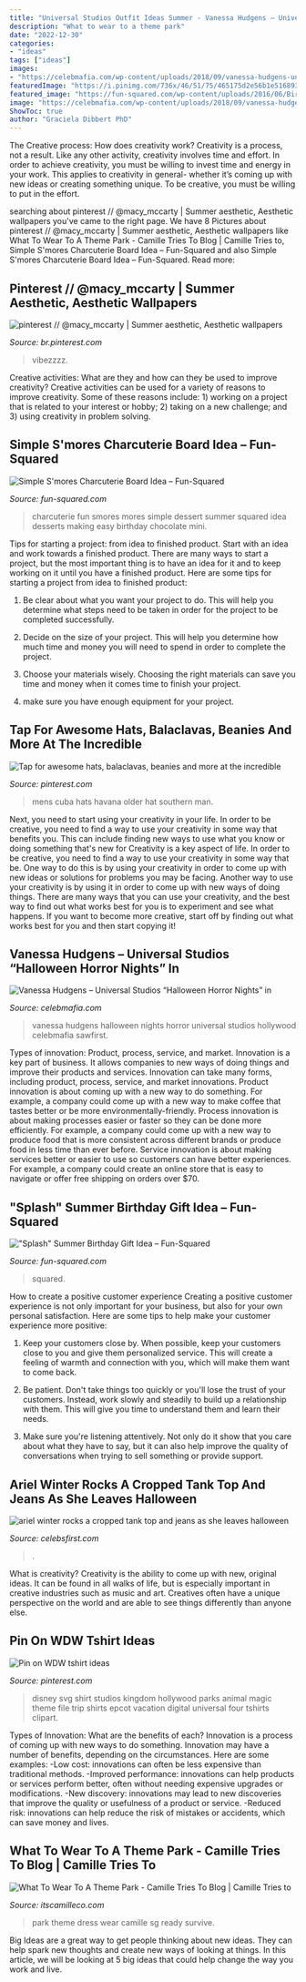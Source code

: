 ```yaml
---
title: "Universal Studios Outfit Ideas Summer - Vanessa Hudgens – Universal Studios “halloween Horror Nights” In"
description: "What to wear to a theme park"
date: "2022-12-30"
categories:
- "ideas"
tags: ["ideas"]
images:
- "https://celebmafia.com/wp-content/uploads/2018/09/vanessa-hudgens-universal-studios-halloween-horror-nights-in-hollywood-09-14-2018-2.jpg"
featuredImage: "https://i.pinimg.com/736x/46/51/75/465175d2e56b1e516893971d26e865d3--disney-tshirts-family-vacations-disney-world-family-outfits.jpg"
featured_image: "https://fun-squared.com/wp-content/uploads/2016/06/BirthdaySplashIdea.jpg"
image: "https://celebmafia.com/wp-content/uploads/2018/09/vanessa-hudgens-universal-studios-halloween-horror-nights-in-hollywood-09-14-2018-2.jpg"
ShowToc: true
author: "Graciela Dibbert PhD"
---
```



The Creative process: How does creativity work?
Creativity is a process, not a result. Like any other activity, creativity involves time and effort. In order to achieve creativity, you must be willing to invest time and energy in your work. This applies to creativity in general- whether it’s coming up with new ideas or creating something unique. To be creative, you must be willing to put in the effort.

	

		
searching about pinterest // @macy_mccarty | Summer aesthetic, Aesthetic wallpapers you've came to the right page. We have 8 Pictures about pinterest // @macy_mccarty | Summer aesthetic, Aesthetic wallpapers like What To Wear To A Theme Park - Camille Tries To Blog | Camille Tries to, Simple S&#039;mores Charcuterie Board Idea – Fun-Squared and also Simple S&#039;mores Charcuterie Board Idea – Fun-Squared. Read more:
		
    
## Pinterest // @macy_mccarty | Summer Aesthetic, Aesthetic Wallpapers

<img loading=lazy src="https://i.pinimg.com/736x/92/d4/9c/92d49c6d7cc4eff8433b1f0f79240ef8.jpg" onerror="this.onerror=null;this.src='https://tse1.mm.bing.net/th?id=OIP.F_nXwq1OT22P4Tn_3DslnAHaKA&amp;pid=15.1';" alt="pinterest // @macy_mccarty | Summer aesthetic, Aesthetic wallpapers">

_Source: br.pinterest.com_

>vibezzzz. 

	

Creative activities: What are they and how can they be used to improve creativity?
Creative activities can be used for a variety of reasons to improve creativity. Some of these reasons include: 1) working on a project that is related to your interest or hobby; 2) taking on a new challenge; and 3) using creativity in problem solving.

    
## Simple S&#039;mores Charcuterie Board Idea – Fun-Squared

<img loading=lazy src="https://i0.wp.com/fun-squared.com/wp-content/uploads/2019/05/Smores-Charcuterie-Board.jpg?fit=1500%2C2247&amp;ssl=1" onerror="this.onerror=null;this.src='https://tse4.mm.bing.net/th?id=OIP.s_bQ9Ced4LsKILrSp8KtXwHaLG&amp;pid=15.1';" alt="Simple S&#039;mores Charcuterie Board Idea – Fun-Squared">

_Source: fun-squared.com_

>charcuterie fun smores mores simple dessert summer squared idea desserts making easy birthday chocolate mini. 

	

Tips for starting a project: from idea to finished product.
Start with an idea and work towards a finished product. There are many ways to start a project, but the most important thing is to have an idea for it and to keep working on it until you have a finished product. Here are some tips for starting a project from idea to finished product: 
1. Be clear about what you want your project to do. This will help you determine what steps need to be taken in order for the project to be completed successfully. 

2. Decide on the size of your project. This will help you determine how much time and money you will need to spend in order to complete the project. 

3. Choose your materials wisely. Choosing the right materials can save you time and money when it comes time to finish your project. 

4. make sure you have enough equipment for your project.

    
## Tap For Awesome Hats, Balaclavas, Beanies And More At The Incredible

<img loading=lazy src="https://i.pinimg.com/originals/a9/06/81/a906817b41a0a7b8ea2ca0ef08e9e1f2.jpg" onerror="this.onerror=null;this.src='https://tse3.mm.bing.net/th?id=OIP.mMId5Tu0z2p_PSNXZjZYSAHaNJ&amp;pid=15.1';" alt="Tap for awesome hats, balaclavas, beanies and more at the incredible">

_Source: pinterest.com_

>mens cuba hats havana older hat southern man. 

	

Next, you need to start using your creativity in your life. In order to be creative, you need to find a way to use your creativity in some way that benefits you. This can include finding new ways to use what you know or doing something that's new for
Creativity is a key aspect of life. In order to be creative, you need to find a way to use your creativity in some way that be. One way to do this is by using your creativity in order to come up with new ideas or solutions for problems you may be facing. Another way to use your creativity is by using it in order to come up with new ways of doing things. There are many ways that you can use your creativity, and the best way to find out what works best for you is to experiment and see what happens. If you want to become more creative, start off by finding out what works best for you and then start copying it!

    
## Vanessa Hudgens – Universal Studios “Halloween Horror Nights” In

<img loading=lazy src="https://celebmafia.com/wp-content/uploads/2018/09/vanessa-hudgens-universal-studios-halloween-horror-nights-in-hollywood-09-14-2018-2.jpg" onerror="this.onerror=null;this.src='https://tse3.mm.bing.net/th?id=OIP.ktaXusTBTh93D817MddnVQHaKr&amp;pid=15.1';" alt="Vanessa Hudgens – Universal Studios “Halloween Horror Nights” in">

_Source: celebmafia.com_

>vanessa hudgens halloween nights horror universal studios hollywood celebmafia sawfirst. 

	

Types of innovation: Product, process, service, and market.
Innovation is a key part of business. It allows companies to new ways of doing things and improve their products and services. Innovation can take many forms, including product, process, service, and market innovations. 
Product innovation is about coming up with a new way to do something. For example, a company could come up with a new way to make coffee that tastes better or be more environmentally-friendly. Process innovation is about making processes easier or faster so they can be done more efficiently. For example, a company could come up with a new way to produce food that is more consistent across different brands or produce food in less time than ever before. Service innovation is about making services better or easier to use so customers can have better experiences. For example, a company could create an online store that is easy to navigate or offer free shipping on orders over $70.

    
## &quot;Splash&quot; Summer Birthday Gift Idea – Fun-Squared

<img loading=lazy src="https://fun-squared.com/wp-content/uploads/2016/06/BirthdaySplashIdea.jpg" onerror="this.onerror=null;this.src='https://tse4.mm.bing.net/th?id=OIP.hCdY-Jdrj-zvY9anRrLvoQHaLE&amp;pid=15.1';" alt="&quot;Splash&quot; Summer Birthday Gift Idea – Fun-Squared">

_Source: fun-squared.com_

>squared. 

	

How to create a positive customer experience
Creating a positive customer experience is not only important for your business, but also for your own personal satisfaction. Here are some tips to help make your customer experience more positive:
1. Keep your customers close by. When possible, keep your customers close to you and give them personalized service. This will create a feeling of warmth and connection with you, which will make them want to come back.

2. Be patient. Don't take things too quickly or you'll lose the trust of your customers. Instead, work slowly and steadily to build up a relationship with them. This will give you time to understand them and learn their needs.

3. Make sure you're listening attentively. Not only do it show that you care about what they have to say, but it can also help improve the quality of conversations when trying to sell something or provide support.

    
## Ariel Winter Rocks A Cropped Tank Top And Jeans As She Leaves Halloween

<img loading=lazy src="https://www.celebsfirst.com/wp-content/uploads/2019/10/ariel-winter-rocks-a-cropped-tank-top-and-jeans-as-she-leaves-halloween-horror-nights-at-universal-studios-in-hollywood-california-241019_10.jpg" onerror="this.onerror=null;this.src='https://tse4.mm.bing.net/th?id=OIP.8sFEAqAftBEHb5riPhGX4gHaLH&amp;pid=15.1';" alt="ariel winter rocks a cropped tank top and jeans as she leaves halloween">

_Source: celebsfirst.com_

>. 

	

What is creativity?
Creativity is the ability to come up with new, original ideas. It can be found in all walks of life, but is especially important in creative industries such as music and art. Creatives often have a unique perspective on the world and are able to see things differently than anyone else.

    
## Pin On WDW Tshirt Ideas

<img loading=lazy src="https://i.pinimg.com/736x/46/51/75/465175d2e56b1e516893971d26e865d3--disney-tshirts-family-vacations-disney-world-family-outfits.jpg" onerror="this.onerror=null;this.src='https://tse1.mm.bing.net/th?id=OIP.fx0nFRqbuQsBbeiplghTrQHaHa&amp;pid=15.1';" alt="Pin on WDW tshirt ideas">

_Source: pinterest.com_

>disney svg shirt studios kingdom hollywood parks animal magic theme file trip shirts epcot vacation digital universal four tshirts clipart. 

	

Types of Innovation: What are the benefits of each?
Innovation is a process of coming up with new ways to do something. Innovation may have a number of benefits, depending on the circumstances. Here are some examples: 
-Low cost: innovations can often be less expensive than traditional methods.
-Improved performance: innovations can help products or services perform better, often without needing expensive upgrades or modifications.
-New discovery: innovations may lead to new discoveries that improve the quality or usefulness of a product or service.
-Reduced risk: innovations can help reduce the risk of mistakes or accidents, which can save money and lives.

    
## What To Wear To A Theme Park - Camille Tries To Blog | Camille Tries To

<img loading=lazy src="https://farm1.staticflickr.com/744/21055448428_6561a972c6_o.jpg" onerror="this.onerror=null;this.src='https://tse3.mm.bing.net/th?id=OIP.rNctYUYwxTvVHTkTaCrf0AHaFC&amp;pid=15.1';" alt="What To Wear To A Theme Park - Camille Tries To Blog | Camille Tries to">

_Source: itscamilleco.com_

>park theme dress wear camille sg ready survive. 

	

Big Ideas are a great way to get people thinking about new ideas. They can help spark new thoughts and create new ways of looking at things. In this article, we will be looking at 5 big ideas that could help change the way you work and live.

